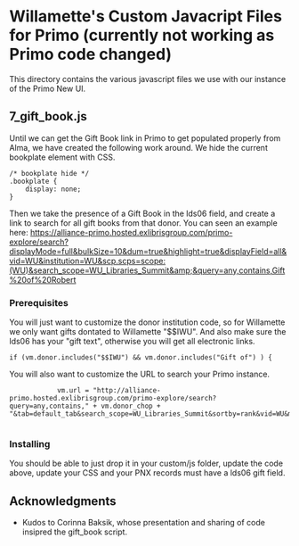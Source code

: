 # Willamette's Custom Javacript Files for Primo (currently not working as Primo code changed)

This directory contains the various javascript files we use with our instance of the Primo New UI.

## 7_gift_book.js

Until we can get the Gift Book link in Primo to get populated properly from Alma, we have created the following work around. We hide the current bookplate element with CSS.

```
/* bookplate hide */
.bookplate {
    display: none;
}
```

Then we take the presence of a Gift Book in the lds06 field, and create a link to search for all gift books from that donor. You can seen an example here: https://alliance-primo.hosted.exlibrisgroup.com/primo-explore/search?displayMode=full&bulkSize=10&dum=true&highlight=true&displayField=all&vid=WU&institution=WU&scp.scps=scope:(WU)&search_scope=WU_Libraries_Summit&amp;&query=any,contains,Gift%20of%20Robert 

### Prerequisites

You will just want to customize the donor institution code, so for Willamette we only want gifts dontated to Willamette "$$IWU". And also make sure the lds06 has your "gift text", otherwise you will get all electronic links.

```
if (vm.donor.includes("$$IWU") && vm.donor.includes("Gift of") ) {

```

You will also want to customize the URL to search your Primo instance.


```
            vm.url = "http://alliance-primo.hosted.exlibrisgroup.com/primo-explore/search?query=any,contains," + vm.donor_chop + "&tab=default_tab&search_scope=WU_Libraries_Summit&sortby=rank&vid=WU&mode=advanced&offset=0";    


```

### Installing

You should be able to just drop it in your custom/js folder, update the code above, update your CSS and your PNX records must have a lds06 gift field.

## Acknowledgments

* Kudos to Corinna Baksik, whose presentation and sharing of code insipred the gift_book script.

